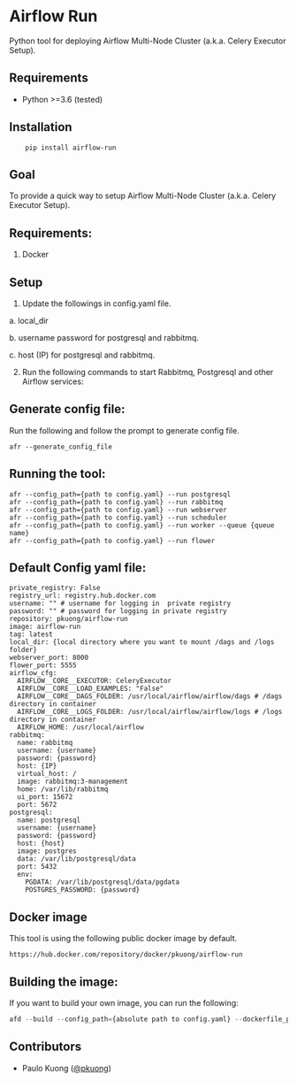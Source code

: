 Airflow Run
================

Python tool for deploying Airflow Multi-Node Cluster (a.k.a. Celery Executor Setup).

Requirements
------------

* Python >=3.6 (tested)

Installation
------------
```
    pip install airflow-run
```

Goal
----

To provide a quick way to setup Airflow Multi-Node Cluster (a.k.a. Celery Executor Setup).

Requirements:
-------------
1. Docker

Setup
-----
1. Update the followings in config.yaml file.

  a. local_dir

  b. username password for postgresql and rabbitmq.

  c. host (IP) for postgresql and rabbitmq.

2. Run the following commands to start Rabbitmq, Postgresql and other Airflow services:

Generate config file:
---------------------
Run the following and follow the prompt to generate config file.
```
afr --generate_config_file
```

Running the tool:
-----------------
```
afr --config_path={path to config.yaml} --run postgresql
afr --config_path={path to config.yaml} --run rabbitmq
afr --config_path={path to config.yaml} --run webserver
afr --config_path={path to config.yaml} --run scheduler
afr --config_path={path to config.yaml} --run worker --queue {queue name}
afr --config_path={path to config.yaml} --run flower
```


Default Config yaml file:
-------------------------
```
private_registry: False
registry_url: registry.hub.docker.com
username: "" # username for logging in  private registry
password: "" # password for logging in private registry
repository: pkuong/airflow-run
image: airflow-run
tag: latest
local_dir: {local directory where you want to mount /dags and /logs folder}
webserver_port: 8000
flower_port: 5555
airflow_cfg:
  AIRFLOW__CORE__EXECUTOR: CeleryExecutor
  AIRFLOW__CORE__LOAD_EXAMPLES: "False"
  AIRFLOW__CORE__DAGS_FOLDER: /usr/local/airflow/airflow/dags # /dags directory in container
  AIRFLOW__CORE__LOGS_FOLDER: /usr/local/airflow/airflow/logs # /logs directory in container
  AIRFLOW_HOME: /usr/local/airflow
rabbitmq:
  name: rabbitmq
  username: {username}
  password: {password}
  host: {IP}
  virtual_host: /
  image: rabbitmq:3-management
  home: /var/lib/rabbitmq
  ui_port: 15672
  port: 5672
postgresql:
  name: postgresql
  username: {username}
  password: {password}
  host: {host}
  image: postgres
  data: /var/lib/postgresql/data
  port: 5432
  env:
    PGDATA: /var/lib/postgresql/data/pgdata
    POSTGRES_PASSWORD: {password}
```

Docker image
------------
This tool is using the following public docker image by default.
```
https://hub.docker.com/repository/docker/pkuong/airflow-run
```

Building the image:
-------------------
If you want to build your own image, you can run the following:

```python
afd --build --config_path={absolute path to config.yaml} --dockerfile_path={absolute path to directory which contains Dockerfile}
```


Contributors
------------

* Paulo Kuong ([@pkuong](https://github.com/paulokuong))
